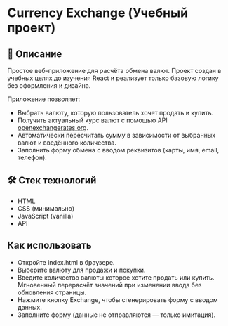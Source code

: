 # Currency Exchange (Учебный проект)

## 📌 Описание

Простое веб-приложение для расчёта обмена валют. Проект создан в учебных целях до изучения React и реализует только базовую логику без оформления и дизайна.

Приложение позволяет:

- Выбрать валюту, которую пользователь хочет продать и купить.
- Получить актуальный курс валют с помощью API [openexchangerates.org](https://openexchangerates.org/).
- Автоматически пересчитать сумму в зависимости от выбранных валют и введённого количества.
- Заполнить форму обмена с вводом реквизитов (карты, имя, email, телефон). 

## 🛠️ Стек технологий

- HTML
- CSS (минимально)
- JavaScript (vanilla)
- API

## Как использовать
- Откройте index.html в браузере.
- Выберите валюту для продажи и покупки.
- Введите количество валюты которое хотите продать или купить. Мгновенный перерасчёт значений при изменении ввода без обновления страницы.
- Нажмите кнопку Exchange, чтобы сгенерировать форму с вводом данных.
- Заполните форму (данные не отправляются — только имитация).
